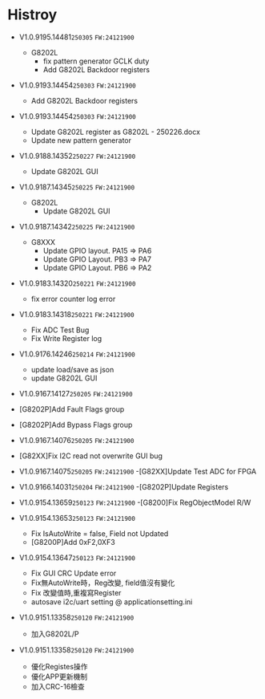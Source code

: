 # Histroy

- V1.0.9195.14481`250305`
`FW:24121900`
  - G8202L
    - fix pattern generator GCLK duty
    - Add G8202L Backdoor registers

- V1.0.9193.14454`250303`
`FW:24121900`
  - Add G8202L Backdoor registers

- V1.0.9193.14454`250303`
`FW:24121900`
  - Update G8202L register as G8202L - 250226.docx
  - Update new pattern generator

- V1.0.9188.14352`250227`
`FW:24121900`
  - Update G8202L GUI

- V1.0.9187.14345`250225`
`FW:24121900`
  - G8202L
    - Update G8202L GUI

- V1.0.9187.14342`250225`
`FW:24121900`
  - G8XXX
    - Update GPIO layout. PA15 => PA6
    - Update GPIO Layout. PB3 => PA7
    - Update GPIO Layout. PB6 => PA2

- V1.0.9183.14320`250221`
`FW:24121900`
  - fix error counter log error
  
- V1.0.9183.14318`250221`
`FW:24121900`
  - Fix ADC Test Bug
  - Fix Write Register log
- V1.0.9176.14246`250214`
`FW:24121900`
  - update load/save as json
  - update G8202L GUI  

- V1.0.9167.14127`250205`
`FW:24121900`
- [G8202P]Add Fault Flags group
- [G8202P]Add Bypass Flags group

- V1.0.9167.14076`250205`
`FW:24121900`
- [G82XX]Fix I2C read not overwrite GUI bug

- V1.0.9167.14075`250205`
`FW:24121900`
  -[G82XX]Update Test ADC for FPGA

- V1.0.9166.14031`250204`
`FW:24121900`
  -[G8202P]Update Registers

- V1.0.9154.13659`250123`
`FW:24121900`
  -[G8200]Fix RegObjectModel R/W

- V1.0.9154.13653`250123`
`FW:24121900`
  - Fix IsAutoWrite = false, Field not Updated
  - [G8200P]Add 0xF2,0XF3

- V1.0.9154.13647`250123`
`FW:24121900`
  - Fix GUI CRC Update error
  - Fix無AutoWrite時，Reg改變, field值沒有變化
  - Fix 改變值時,重複寫Register
  - autosave i2c/uart setting @ applicationsetting.ini
- V1.0.9151.13358`250120`
`FW:24121900`
  - 加入G8202L/P
- V1.0.9151.13358`250120`
`FW:24121900`
  - 優化Registes操作
  - 優化APP更新機制
  - 加入CRC-16檢查
